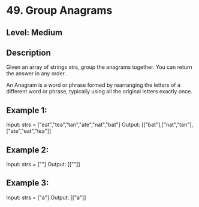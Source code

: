 # 49. Group Anagrams

## Level: Medium

## Description

Given an array of strings strs, group the anagrams together. You can return the answer in any order.

An Anagram is a word or phrase formed by rearranging the letters of a different word or phrase, typically using all the original letters exactly once.

## Example 1:

Input: strs = ["eat","tea","tan","ate","nat","bat"]
Output: [["bat"],["nat","tan"],["ate","eat","tea"]]

## Example 2:

Input: strs = [""]
Output: [[""]]

## Example 3:

Input: strs = ["a"]
Output: [["a"]]
